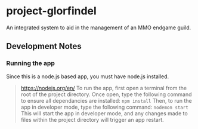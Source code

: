 # project-glorfindel
An integrated system to aid in the management of an MMO endgame guild.

## Development Notes
### Running the app
Since this is a node.js based app, you must have node.js installed.
> https://nodejs.org/en/
To run the app, first open a terminal from the root of the project directory.
Once open, type the following command to ensure all dependancies are installed:
```npm install```
Then, to run the app in developer mode, type the following command:
```nodemon start```
This will start the app in developer mode, and any changes made to files within the project directory will trigger an app restart.